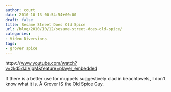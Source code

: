 ```yaml
---
author: court
date: 2010-10-13 00:54:54+00:00
draft: false
title: Sesame Street Does Old Spice
url: /blog/2010/10/12/sesame-street-does-old-spice/
categories:
- Video Diversions
tags:
- grover spice
---
```


httpv://www.youtube.com/watch?v=zkd5dJIVjgM&feature=player_embedded

If there is a better use for muppets suggestively clad in beachtowels, I don't know what it is. Â Grover IS the Old Spice Guy.
